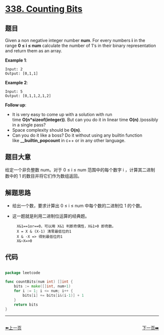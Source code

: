 # [338. Counting Bits](https://leetcode.com/problems/counting-bits/)


## 题目

Given a non negative integer number **num**. For every numbers **i** in the range **0 ≤ i ≤ num** calculate the number of 1's in their binary representation and return them as an array.

**Example 1**:

    Input: 2
    Output: [0,1,1]

**Example 2**:

    Input: 5
    Output: [0,1,1,2,1,2]

**Follow up**:

- It is very easy to come up with a solution with run time **O(n*sizeof(integer))**. But can you do it in linear time **O(n)** /possibly in a single pass?
- Space complexity should be **O(n)**.
- Can you do it like a boss? Do it without using any builtin function like **\_\_builtin\_popcount** in c++ or in any other language.

## 题目大意


给定一个非负整数 num。对于 0 ≤ i ≤ num 范围中的每个数字 i ，计算其二进制数中的 1 的数目并将它们作为数组返回。

## 解题思路

- 给出一个数，要求计算出 0 ≤ i ≤ num 中每个数的二进制位 1 的个数。
- 这一题就是利用二进制位运算的经典题。

        X&1==1or==0，可以用 X&1 判断奇偶性，X&1>0 即奇数。
        X = X & (X-1) 清零最低位的1
        X & -X => 得到最低位的1 
        X&~X=>0


## 代码

```go

package leetcode

func countBits(num int) []int {
    bits := make([]int, num+1)
    for i := 1; i <= num; i++ {
        bits[i] += bits[i&(i-1)] + 1
    }
    return bits
}

```


----------------------------------------------
<div style="display: flex;justify-content: space-between;align-items: center;">
<p><a href="https://books.halfrost.com/leetcode/ChapterFour/0300~0399/0337.House-Robber-III/">⬅️上一页</a></p>
<p><a href="https://books.halfrost.com/leetcode/ChapterFour/0300~0399/0341.Flatten-Nested-List-Iterator/">下一页➡️</a></p>
</div>
